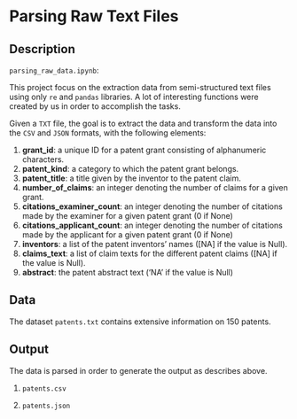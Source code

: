 # Parsing Raw Text Files 

## Description
`parsing_raw_data.ipynb`:

This project focus on the  extraction data from semi-structured text files using only `re` and `pandas` libraries. A lot of interesting functions were created by us in order to accomplish the tasks.

Given a `TXT` file, the goal is to extract the data and transform the data into the `CSV` and `JSON` formats, with the following elements:

1. **grant_id**: a unique ID for a patent grant consisting of alphanumeric characters.
2. **patent_kind**: a category to which the patent grant belongs.
3. **patent_title**: a title given by the inventor to the patent claim.
4. **number_of_claims**: an integer denoting the number of claims for a given grant.
5. **citations_examiner_count**: an integer denoting the number of citations made by the
examiner for a given patent grant (0 if None)
6. **citations_applicant_count**: an integer denoting the number of citations made by the
applicant for a given patent grant (0 if None)
7. **inventors**: a list of the patent inventors’ names ([NA] if the value is Null).
8. **claims_text**: a list of claim texts for the different patent claims ([NA] if the value is Null).
9. **abstract**: the patent abstract text (‘NA’ if the value is Null)

## Data
The dataset `patents.txt` contains extensive information on 150 patents.

## Output
The data is parsed in order to generate the output as describes above.

1. `patents.csv`
   
2. `patents.json`
